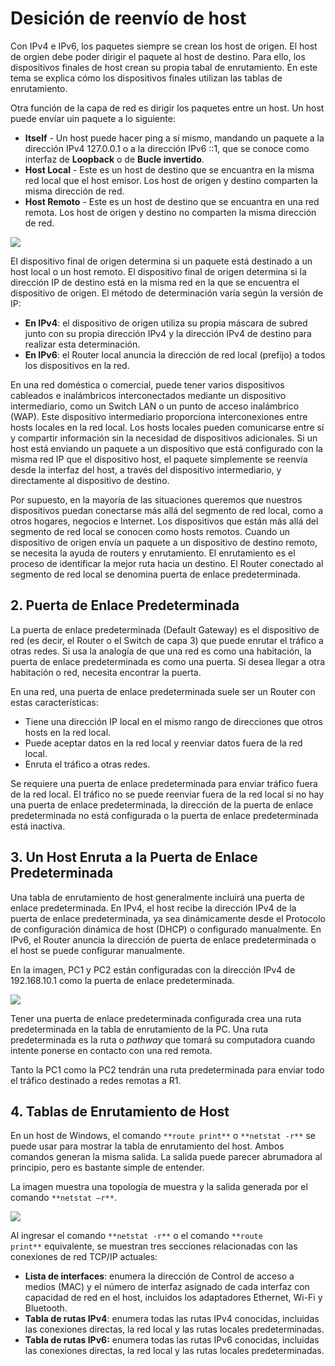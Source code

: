 # Desición de reenvío de host

Con IPv4 e IPv6, los paquetes siempre se crean los host de origen. El host de orgien debe poder dirigir el paquete al host de destino. Para ello, los dispositivos finales de host crean su propia tabal de enrutamiento. En este tema se explica cómo los dispositivos finales utilizan las tablas de enrutamiento.

Otra función de la capa de red es dirigir los paquetes entre un host. Un host puede envíar uin paquete a lo siguiente:

-   **Itself** - Un host puede hacer ping a sí mismo, mandando un paquete a la dirección IPv4 127.0.0.1 o a la dirección IPv6 ::1, que se conoce como interfaz de **Loopback** o de **Bucle invertido**.
-   **Host Local** - Este es un host de destino que se encuantra en la misma red local que el host emisor. Los host de origen y destino comparten la misma dirección de red.
-   **Host Remoto** - Este es un host de destino que se encuantra en una red remota. Los host de origen y destino no comparten la misma dirección de red.

![](https://ccnadesdecero.es/wp-content/uploads/2017/11/Decisi%C3%B3n-de-reenv%C3%ADo-de-host.png)

El dispositivo final de origen determina si un paquete está destinado a un host local o un host remoto. El dispositivo final de origen determina si la dirección IP de destino está en la misma red en la que se encuentra el dispositivo de origen. El método de determinación varía según la versión de IP:

-   **En IPv4**: el dispositivo de origen utiliza su propia máscara de subred junto con su propia dirección IPv4 y la dirección IPv4 de destino para realizar esta determinación.
-   **En IPv6**: el Router local anuncia la dirección de red local (prefijo) a todos los dispositivos en la red.

En una red doméstica o comercial, puede tener varios dispositivos cableados e inalámbricos interconectados mediante un dispositivo intermediario, como un Switch LAN o un punto de acceso inalámbrico (WAP). Este dispositivo intermediario proporciona interconexiones entre hosts locales en la red local. Los hosts locales pueden comunicarse entre sí y compartir información sin la necesidad de dispositivos adicionales. Si un host está enviando un paquete a un dispositivo que está configurado con la misma red IP que el dispositivo host, el paquete simplemente se reenvía desde la interfaz del host, a través del dispositivo intermediario, y directamente al dispositivo de destino.

Por supuesto, en la mayoría de las situaciones queremos que nuestros dispositivos puedan conectarse más allá del segmento de red local, como a otros hogares, negocios e Internet. Los dispositivos que están más allá del segmento de red local se conocen como hosts remotos. Cuando un dispositivo de origen envía un paquete a un dispositivo de destino remoto, se necesita la ayuda de routers y enrutamiento. El enrutamiento es el proceso de identificar la mejor ruta hacia un destino. El Router conectado al segmento de red local se denomina puerta de enlace predeterminada.

## 2. Puerta de Enlace Predeterminada

La puerta de enlace predeterminada (Default Gateway) es el dispositivo de red (es decir, el Router o el Switch de capa 3) que puede enrutar el tráfico a otras redes. Si usa la analogía de que una red es como una habitación, la puerta de enlace predeterminada es como una puerta. Si desea llegar a otra habitación o red, necesita encontrar la puerta.

En una red, una puerta de enlace predeterminada suele ser un Router con estas características:

-   Tiene una dirección IP local en el mismo rango de direcciones que otros hosts en la red local.
-   Puede aceptar datos en la red local y reenviar datos fuera de la red local.
-   Enruta el tráfico a otras redes.

Se requiere una puerta de enlace predeterminada para enviar tráfico fuera de la red local. El tráfico no se puede reenviar fuera de la red local si no hay una puerta de enlace predeterminada, la dirección de la puerta de enlace predeterminada no está configurada o la puerta de enlace predeterminada está inactiva.

## 3. Un Host Enruta a la Puerta de Enlace Predeterminada

Una tabla de enrutamiento de host generalmente incluirá una puerta de enlace predeterminada. En IPv4, el host recibe la dirección IPv4 de la puerta de enlace predeterminada, ya sea dinámicamente desde el Protocolo de configuración dinámica de host (DHCP) o configurado manualmente. En IPv6, el Router anuncia la dirección de puerta de enlace predeterminada o el host se puede configurar manualmente.

En la imagen, PC1 y PC2 están configuradas con la dirección IPv4 de 192.168.10.1 como la puerta de enlace predeterminada.

![](https://ccnadesdecero.es/wp-content/uploads/2017/11/Puerta-de-enlace-predeterminada.png)

Tener una puerta de enlace predeterminada configurada crea una ruta predeterminada en la tabla de enrutamiento de la PC. Una ruta predeterminada es la ruta o _pathway_ que tomará su computadora cuando intente ponerse en contacto con una red remota.

Tanto la PC1 como la PC2 tendrán una ruta predeterminada para enviar todo el tráfico destinado a redes remotas a R1.

## 4. Tablas de Enrutamiento de Host

En un host de Windows, el comando `**route print**` o `**netstat -r**` se puede usar para mostrar la tabla de enrutamiento del host. Ambos comandos generan la misma salida. La salida puede parecer abrumadora al principio, pero es bastante simple de entender.

La imagen muestra una topología de muestra y la salida generada por el comando `**netstat –r**`.

![](https://ccnadesdecero.es/wp-content/uploads/2017/11/Tablas-de-enrutamiento-de-host-1.png)

Al ingresar el comando `**netstat -r**` o el comando `**route print**` equivalente, se muestran tres secciones relacionadas con las conexiones de red TCP/IP actuales:

-   **Lista de interfaces**: enumera la dirección de Control de acceso a medios (MAC) y el número de interfaz asignado de cada interfaz con capacidad de red en el host, incluidos los adaptadores Ethernet, Wi-Fi y Bluetooth.
-   **Tabla de rutas IPv4**: enumera todas las rutas IPv4 conocidas, incluidas las conexiones directas, la red local y las rutas locales predeterminadas.
-   **Tabla de rutas IPv6:** enumera todas las rutas IPv6 conocidas, incluidas las conexiones directas, la red local y las rutas locales predeterminadas.